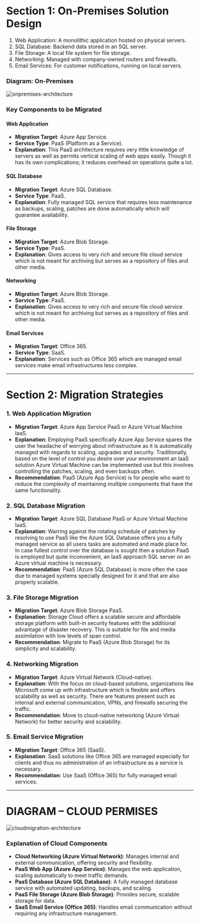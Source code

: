 # Section 1: On-Premises Solution Design

1. Web Application: A monolithic application hosted on physical servers.
2. SQL Database: Backend data stored in an SQL server.
3. File Storage: A local file system for file storage.
4. Networking: Managed with company-owned routers and firewalls.
5. Email Services: For customer notifications, running on local servers.

### Diagram: On-Premises


![onpremises-architecture](https://github.com/user-attachments/assets/df7066a4-f7ac-4199-9ca3-cc8cb5d980f5)




### Key Components to be Migrated

#### Web Application
- **Migration Target**: Azure App Service.
- **Service Type**: PaaS (Platform as a Service).
- **Explanation**: This PaaS architecture requires very little knowledge of servers as well as permits vertical scaling of web apps easily. Though it has its own complications; it reduces overhead on operations quite a lot.

#### SQL Database
- **Migration Target**: Azure SQL Database.
- **Service Type**: PaaS.
- **Explanation**: Fully managed SQL service that requires less maintenance as backups, scaling, patches are done automatically which will guarantee availability.

#### File Storage
- **Migration Target**: Azure Blob Storage.
- **Service Type**: PaaS.
- **Explanation**: Gives access to very rich and secure file cloud service which is not meant for archiving but serves as a repository of files and other media.

#### Networking
- **Migration Target**: Azure Blob Storage.
- **Service Type**: PaaS.
- **Explanation**: Gives access to very rich and secure file cloud service which is not meant for archiving but serves as a repository of files and other media.

#### Email Services
- **Migration Target**: Office 365.
- **Service Type**: SaaS.
- **Explanation**: Services such as Office 365 which are managed email services make email infrastructures less complex.

---

# Section 2: Migration Strategies

### 1. Web Application Migration
- **Migration Target**: Azure App Service PaaS or Azure Virtual Machine IaaS.
- **Explanation**: Employing PaaS specifically Azure App Service spares the user the headache of worrying about infrastructure as it is automatically managed with regards to scaling, upgrades and security. Traditionally, based on the level of control you desire over your environment an IaaS solution Azure Virtual Machine can be implemented use but this involves controlling the patches, scaling, and even backups often.
- **Recommendation**: PaaS (Azure App Service) is for people who want to reduce the complexity of maintaining multiple components that have the same functionality.

### 2. SQL Database Migration
- **Migration Target**: Azure SQL Database PaaS or Azure Virtual Machine IaaS.
- **Explanation**: Warring against the rotating schedule of patches by resolving to use PaaS like the Azure SQL Database offers you a fully managed service as all users tasks are automated and made place for. In case fullest control over the database is sought then a solution PaaS is employed but quite inconvenient, an IaaS approach SQL server on an Azure virtual machine is necessary.
- **Recommendation**: PaaS (Azure SQL Database) is more often the case due to managed systems specially designed for it and that are also properly scalable.

### 3. File Storage Migration
- **Migration Target**: Azure Blob Storage PaaS.
- **Explanation**: Storage Cloud offers a scalable secure and affordable storage platform with built-in security features with the additional advantage of disaster recovery. This is suitable for file and media assimilation with low levels of span control.
- **Recommendation**: Migrate to PaaS (Azure Blob Storage) for its simplicity and scalability.

### 4. Networking Migration
- **Migration Target**: Azure Virtual Network (Cloud-native).
- **Explanation**: With the focus on cloud-based solutions, organizations like Microsoft come up with infrastructure which is flexible and offers scalability as well as security. There are features present such as internal and external communication, VPNs, and firewalls securing the traffic.
- **Recommendation**: Move to cloud-native networking (Azure Virtual Network) for better security and scalability.

### 5. Email Service Migration
- **Migration Target**: Office 365 (SaaS).
- **Explanation**: SaaS solutions like Office 365 are managed especially for clients and thus no administration of an infrastructure as a service is necessary.
- **Recommendation**: Use SaaS (Office 365) for fully managed email services.

---

# DIAGRAM – CLOUD PERMISES

![cloudmigration-architecture](https://github.com/user-attachments/assets/afdcb69c-e658-4fa1-8dd0-c1fe7925e3cf)



### Explanation of Cloud Components

- **Cloud Networking (Azure Virtual Network)**: Manages internal and external communication, offering security and flexibility.
- **PaaS Web App (Azure App Service)**: Manages the web application, scaling automatically to meet traffic demands.
- **PaaS Database (Azure SQL Database)**: A fully managed database service with automated updating, backups, and scaling.
- **PaaS File Storage (Azure Blob Storage)**: Provides secure, scalable storage for data.
- **SaaS Email Service (Office 365)**: Handles email communication without requiring any infrastructure management.

